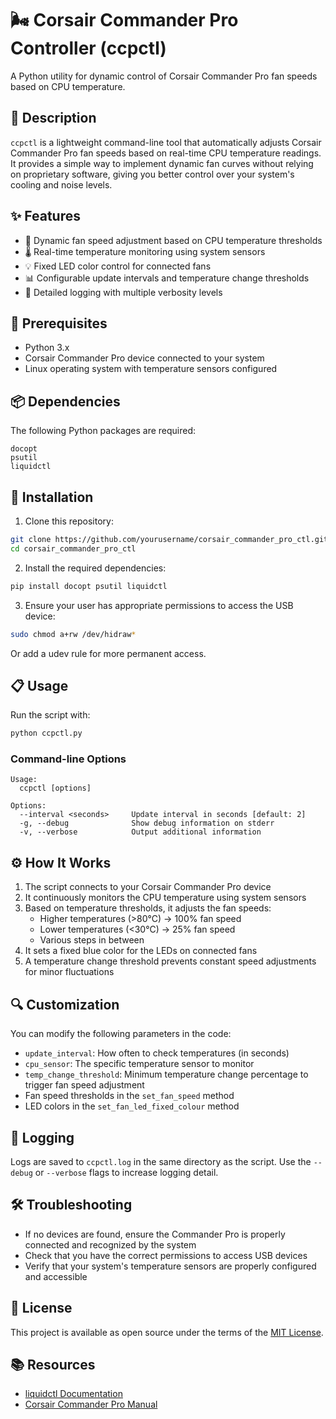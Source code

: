 # 🌬️ Corsair Commander Pro Controller (ccpctl)

A Python utility for dynamic control of Corsair Commander Pro fan speeds based on CPU temperature.

## 📝 Description

`ccpctl` is a lightweight command-line tool that automatically adjusts Corsair Commander Pro fan speeds based on real-time CPU temperature readings. It provides a simple way to implement dynamic fan curves without relying on proprietary software, giving you better control over your system's cooling and noise levels.

## ✨ Features

- 🔄 Dynamic fan speed adjustment based on CPU temperature thresholds
- 🌡️ Real-time temperature monitoring using system sensors
- 💡 Fixed LED color control for connected fans
- 📊 Configurable update intervals and temperature change thresholds
- 📝 Detailed logging with multiple verbosity levels

## 🔧 Prerequisites

- Python 3.x
- Corsair Commander Pro device connected to your system
- Linux operating system with temperature sensors configured

## 📦 Dependencies

The following Python packages are required:
```
docopt
psutil
liquidctl
```

## 🚀 Installation

1. Clone this repository:
```bash
git clone https://github.com/yourusername/corsair_commander_pro_ctl.git
cd corsair_commander_pro_ctl
```

2. Install the required dependencies:
```bash
pip install docopt psutil liquidctl
```

3. Ensure your user has appropriate permissions to access the USB device:
```bash
sudo chmod a+rw /dev/hidraw*
```
Or add a udev rule for more permanent access.

## 📋 Usage

Run the script with:

```bash
python ccpctl.py
```

### Command-line Options

```
Usage:
  ccpctl [options]

Options:
  --interval <seconds>     Update interval in seconds [default: 2]
  -g, --debug              Show debug information on stderr
  -v, --verbose            Output additional information
```

## ⚙️ How It Works

1. The script connects to your Corsair Commander Pro device
2. It continuously monitors the CPU temperature using system sensors
3. Based on temperature thresholds, it adjusts the fan speeds:
   - Higher temperatures (>80°C) → 100% fan speed
   - Lower temperatures (<30°C) → 25% fan speed
   - Various steps in between
4. It sets a fixed blue color for the LEDs on connected fans
5. A temperature change threshold prevents constant speed adjustments for minor fluctuations

## 🔍 Customization

You can modify the following parameters in the code:

- `update_interval`: How often to check temperatures (in seconds)
- `cpu_sensor`: The specific temperature sensor to monitor
- `temp_change_threshold`: Minimum temperature change percentage to trigger fan speed adjustment
- Fan speed thresholds in the `set_fan_speed` method
- LED colors in the `set_fan_led_fixed_colour` method

## 📝 Logging

Logs are saved to `ccpctl.log` in the same directory as the script. Use the `--debug` or `--verbose` flags to increase logging detail.

## 🛠️ Troubleshooting

- If no devices are found, ensure the Commander Pro is properly connected and recognized by the system
- Check that you have the correct permissions to access USB devices
- Verify that your system's temperature sensors are properly configured and accessible

## 📄 License

This project is available as open source under the terms of the [MIT License](https://opensource.org/licenses/MIT).

## 📚 Resources

- [liquidctl Documentation](https://github.com/liquidctl/liquidctl)
- [Corsair Commander Pro Manual](https://www.corsair.com/us/en/Categories/Products/Accessories-%7C-Parts/iCUE-CONTROLLERS/iCUE-COMMANDER-PRO-Smart-RGB-Lighting-and-Fan-Speed-Controller/p/CL-9011110-WW)
